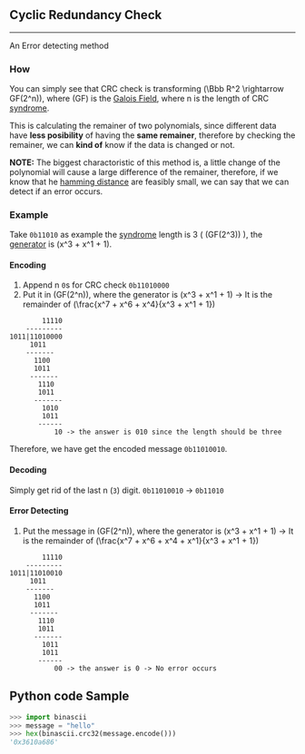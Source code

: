 # 

## Cyclic Redundancy Check

---

An Error detecting method

### How

You can simply see that CRC check is
transforming \(\Bbb R^2 \rightarrow GF(2^n)\), where \(GF\) is the [Galois Field](../../definitions/math#galois-field), 
where n is the length of CRC [syndrome](../../definitions/EDAC#syndrome).

This is calculating the remainer of two polynomials, 
since different data have **less posibility** of having the **same remainer**, therefore by checking the remainer, 
we can **kind of** know if the data is changed or not.

**NOTE:** The biggest charactoristic of this method is, a little change of the polynomial will cause a large difference of the remainer, 
therefore, if we know that he [hamming distance](../../definitions/math#hamming-distance) are feasibly small, 
we can say that we can detect if an error occurs.

### Example

Take `0b11010` as example
the [syndrome](../../definitions/EDAC#syndrome) length is 3 ( \(GF(2^3)\) ),
the [generator](../../definitions/math#generator-of-a-galois-field) is \(x^3 + x^1 + 1\).

#### Encoding

1. Append n `0`s for CRC check `0b11010000`
2. Put it in \(GF(2^n)\), where the generator is \(x^3 + x^1 + 1\) -> It is the remainder of \(\frac{x^7 + x^6 + x^4}{x^3 + x^1 + 1}\)

```shell
        11110
    ---------
1011|11010000
     1011
    -------
      1100
      1011
     -------
       1110
       1011
      -------
        1010
        1011
       ------
           10 -> the answer is 010 since the length should be three
```

Therefore, we have get the encoded message `0b11010010`.

#### Decoding

Simply get rid of the last n (`3`) digit.
`0b11010010` -> `0b11010`

#### Error Detecting

1. Put the message in \(GF(2^n)\), where the generator is \(x^3 + x^1 + 1\) -> It is the remainder of \(\frac{x^7 + x^6 + x^4 + x^1}{x^3 + x^1 + 1}\)

```shell
        11110
    ---------
1011|11010010
     1011
    -------
      1100
      1011
     -------
       1110
       1011
      -------
        1011
        1011
       ------
           00 -> the answer is 0 -> No error occurs
```

## Python code Sample

```python
>>> import binascii
>>> message = "hello"
>>> hex(binascii.crc32(message.encode()))
'0x3610a686'
```